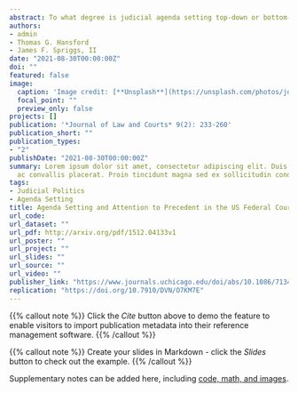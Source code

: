 ```yaml
---
abstract: To what degree is judicial agenda setting top-down or bottom-up? Existing studies lack evidence of the frequency or magnitude of these two processes. We conceptualize the judicial agenda as the legal questions/rules receiving judicial attention, measure it using citations to Supreme Court opinions, and estimate vector autoregression models to identify how each level of court initiates or responds to variation in attention to precedent at other levels of the judiciary. The Supreme Court exerts some top-down control, but agenda setting is more often bottom-up, revealing lower courts are more integral to setting the federal judicial agenda than previously understood.
authors:
- admin
- Thomas G. Hansford
- James F. Spriggs, II
date: "2021-08-30T00:00:00Z"
doi: ""
featured: false
image:
  caption: 'Image credit: [**Unsplash**](https://unsplash.com/photos/jdD8gXaTZsc)'
  focal_point: ""
  preview_only: false
projects: []
publication: '*Journal of Law and Courts* 9(2): 233-260'
publication_short: ""
publication_types:
- "2"
publishDate: "2021-08-30T00:00:00Z"
summary: Lorem ipsum dolor sit amet, consectetur adipiscing elit. Duis posuere tellus
  ac convallis placerat. Proin tincidunt magna sed ex sollicitudin condimentum.
tags:
- Judicial Politics
- Agenda Setting
title: Agenda Setting and Attention to Precedent in the US Federal Courts
url_code: 
url_dataset: ""
url_pdf: http://arxiv.org/pdf/1512.04133v1
url_poster: ""
url_project: ""
url_slides: ""
url_source: ""
url_video: ""
publisher_link: "https://www.journals.uchicago.edu/doi/abs/10.1086/713404"
replication: "https://doi.org/10.7910/DVN/O7KM7E"
---
```


{{% callout note %}}
Click the *Cite* button above to demo the feature to enable visitors to import publication metadata into their reference management software.
{{% /callout %}}

{{% callout note %}}
Create your slides in Markdown - click the *Slides* button to check out the example.
{{% /callout %}}

Supplementary notes can be added here, including [code, math, and images](https://wowchemy.com/docs/writing-markdown-latex/).
